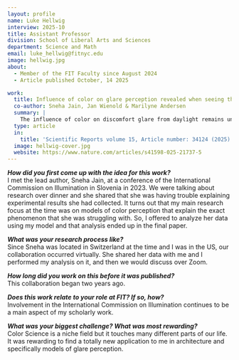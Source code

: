 ```yaml
---
layout: profile
name: Luke Hellwig
interview: 2025-10
title: Assistant Professor
division: School of Liberal Arts and Sciences
department: Science and Math
email: luke_hellwig@fitnyc.edu
image: hellwig.jpg
about:
  - Member of the FIT Faculty since August 2024
  - Article published October, 14 2025

work:
  title: Influence of color on glare perception revealed when seeing the sun through colored glazing
  co-author: Sneha Jain, Jan Wienold & Marilyne Andersen 
  summary: |
    The influence of color on discomfort glare from daylight remains unknown, despite its known effects in electric lighting. This gap limits the ability to predict and mitigate glare in environments with colored glazing and filtered daylight. To address this, we conducted experiments in a controlled daylit office where 56 participants were exposed to four glare conditions induced by the sun visible behind the colored glazing. The conditions differed only in glazing color (red, blue, green, and neutral) towards the sun while having similar visual transmittance resulting in similar glare metrics across colors. Results revealed a strong influence of color with red glazing leading to the highest reports of glare, closely followed by blue, while green and neutral were perceived as least disturbing. These findings suggest that current glare models using photopic luminosity function as a spectral weighting are not effective enough and from this, we assume the Helmholz-Kohlrausch effect can apply to glare similar to brightness perception. To explore this, we tested three color appearance models and supplementary photometry system as alternatives. While these models aligned better with subjective glare reports, they require modifications for higher luminance conditions and need to be tested for wider range of stimuli.
  type: article
  in:
    title: 'Scientific Reports volume 15, Article number: 34124 (2025)'
  image: hellwig-cover.jpg
  website: https://www.nature.com/articles/s41598-025-21737-5
---
```

***How did you first come up with the idea for this work?***  
I met the lead author, Sneha Jain, at a conference of the International Commission on Illumination in Slovenia in 2023. We were talking about research over dinner and she shared that she was having trouble explaining experimental results she had collected. It turns out that my main research focus at the time was on models of color perception that explain the exact phenomenon that she was struggling with. So, I offered to analyze her data using my model and that analysis ended up in the final paper.

***What was your research process like?***  
Since Sneha was located in Switzerland at the time and I was in the US, our collaboration occurred virtually. She shared her data with me and I performed my analysis on it, and then we would discuss over Zoom. 

***How long did you work on this before it was published?***  
This collaboration began two years ago.

***Does this work relate to your role at FIT? If so, how?***  
Involvement in the International Commission on Illumination continues to be a main aspect of my scholarly work. 

***What was your biggest challenge? What was most rewarding?***  
Color Science is a niche field but it touches many different parts of our life. It was rewarding to find a totally new application to me in architecture and specifically models of glare perception.
